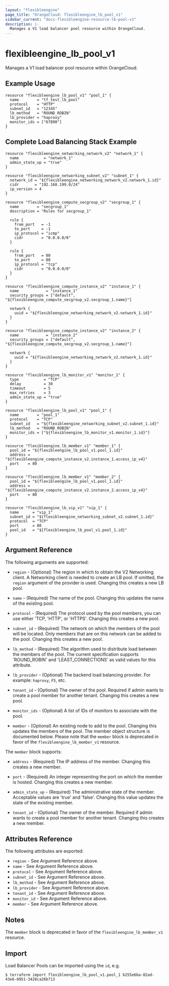 ```yaml
---
layout: "flexibleengine"
page_title: "OrangeCloud: flexibleengine_lb_pool_v1"
sidebar_current: "docs-flexibleengine-resource-lb-pool-v1"
description: |-
  Manages a V1 load balancer pool resource within OrangeCloud.
---
```


# flexibleengine\_lb\_pool_v1

Manages a V1 load balancer pool resource within OrangeCloud.

## Example Usage

```hcl
resource "flexibleengine_lb_pool_v1" "pool_1" {
  name        = "tf_test_lb_pool"
  protocol    = "HTTP"
  subnet_id   = "12345"
  lb_method   = "ROUND_ROBIN"
  lb_provider = "haproxy"
  monitor_ids = ["67890"]
}
```

## Complete Load Balancing Stack Example

```
resource "flexibleengine_networking_network_v2" "network_1" {
  name           = "network_1"
  admin_state_up = "true"
}

resource "flexibleengine_networking_subnet_v2" "subnet_1" {
  network_id = "${flexibleengine_networking_network_v2.network_1.id}"
  cidr       = "192.168.199.0/24"
  ip_version = 4
}

resource "flexibleengine_compute_secgroup_v2" "secgroup_1" {
  name        = "secgroup_1"
  description = "Rules for secgroup_1"

  rule {
    from_port   = -1
    to_port     = -1
    ip_protocol = "icmp"
    cidr        = "0.0.0.0/0"
  }

  rule {
    from_port   = 80
    to_port     = 80
    ip_protocol = "tcp"
    cidr        = "0.0.0.0/0"
  }
}

resource "flexibleengine_compute_instance_v2" "instance_1" {
  name            = "instance_1"
  security_groups = ["default", "${flexibleengine_compute_secgroup_v2.secgroup_1.name}"]

  network {
    uuid = "${flexibleengine_networking_network_v2.network_1.id}"
  }
}

resource "flexibleengine_compute_instance_v2" "instance_2" {
  name            = "instance_2"
  security_groups = ["default", "${flexibleengine_compute_secgroup_v2.secgroup_1.name}"]

  network {
    uuid = "${flexibleengine_networking_network_v2.network_1.id}"
  }
}

resource "flexibleengine_lb_monitor_v1" "monitor_1" {
  type           = "TCP"
  delay          = 30
  timeout        = 5
  max_retries    = 3
  admin_state_up = "true"
}

resource "flexibleengine_lb_pool_v1" "pool_1" {
  name        = "pool_1"
  protocol    = "TCP"
  subnet_id   = "${flexibleengine_networking_subnet_v2.subnet_1.id}"
  lb_method   = "ROUND_ROBIN"
  monitor_ids = ["${flexibleengine_lb_monitor_v1.monitor_1.id}"]
}

resource "flexibleengine_lb_member_v1" "member_1" {
  pool_id = "${flexibleengine_lb_pool_v1.pool_1.id}"
  address = "${flexibleengine_compute_instance_v2.instance_1.access_ip_v4}"
  port    = 80
}

resource "flexibleengine_lb_member_v1" "member_2" {
  pool_id = "${flexibleengine_lb_pool_v1.pool_1.id}"
  address = "${flexibleengine_compute_instance_v2.instance_2.access_ip_v4}"
  port    = 80
}

resource "flexibleengine_lb_vip_v1" "vip_1" {
  name      = "vip_1"
  subnet_id = "${flexibleengine_networking_subnet_v2.subnet_1.id}"
  protocol  = "TCP"
  port      = 80
  pool_id   = "${flexibleengine_lb_pool_v1.pool_1.id}"
}
```

## Argument Reference

The following arguments are supported:

* `region` - (Optional) The region in which to obtain the V2 Networking client.
    A Networking client is needed to create an LB pool. If omitted, the
    `region` argument of the provider is used. Changing this creates a new
    LB pool.

* `name` - (Required) The name of the pool. Changing this updates the name of
    the existing pool.

* `protocol` - (Required)  The protocol used by the pool members, you can use
  either 'TCP, 'HTTP', or 'HTTPS'. Changing this creates a new pool.

* `subnet_id` - (Required) The network on which the members of the pool will be
    located. Only members that are on this network can be added to the pool.
    Changing this creates a new pool.

* `lb_method` - (Required) The algorithm used to distribute load between the
    members of the pool. The current specification supports 'ROUND_ROBIN' and
    'LEAST_CONNECTIONS' as valid values for this attribute.

* `lb_provider` - (Optional) The backend load balancing provider. For example:
    `haproxy`, `F5`, etc.

* `tenant_id` - (Optional) The owner of the pool. Required if admin wants to
    create a pool member for another tenant. Changing this creates a new pool.

* `monitor_ids` - (Optional) A list of IDs of monitors to associate with the
    pool.

* `member` - (Optional) An existing node to add to the pool. Changing this
    updates the members of the pool. The member object structure is documented
    below. Please note that the `member` block is deprecated in favor of the
    `flexibleengine_lb_member_v1` resource.

The `member` block supports:

* `address` - (Required) The IP address of the member. Changing this creates a
new member.

* `port` - (Required) An integer representing the port on which the member is
hosted. Changing this creates a new member.

* `admin_state_up` - (Required) The administrative state of the member.
Acceptable values are 'true' and 'false'. Changing this value updates the
state of the existing member.

* `tenant_id` - (Optional) The owner of the member. Required if admin wants to
create a pool member for another tenant. Changing this creates a new member.

## Attributes Reference

The following attributes are exported:

* `region` - See Argument Reference above.
* `name` - See Argument Reference above.
* `protocol` - See Argument Reference above.
* `subnet_id` - See Argument Reference above.
* `lb_method` - See Argument Reference above.
* `lb_provider` - See Argument Reference above.
* `tenant_id` - See Argument Reference above.
* `monitor_id` - See Argument Reference above.
* `member` - See Argument Reference above.

## Notes

The `member` block is deprecated in favor of the `flexibleengine_lb_member_v1` resource.

## Import

Load Balancer Pools can be imported using the `id`, e.g.

```
$ terraform import flexibleengine_lb_pool_v1.pool_1 b255e6ba-02ad-43e6-8951-3428ca26b713
```
